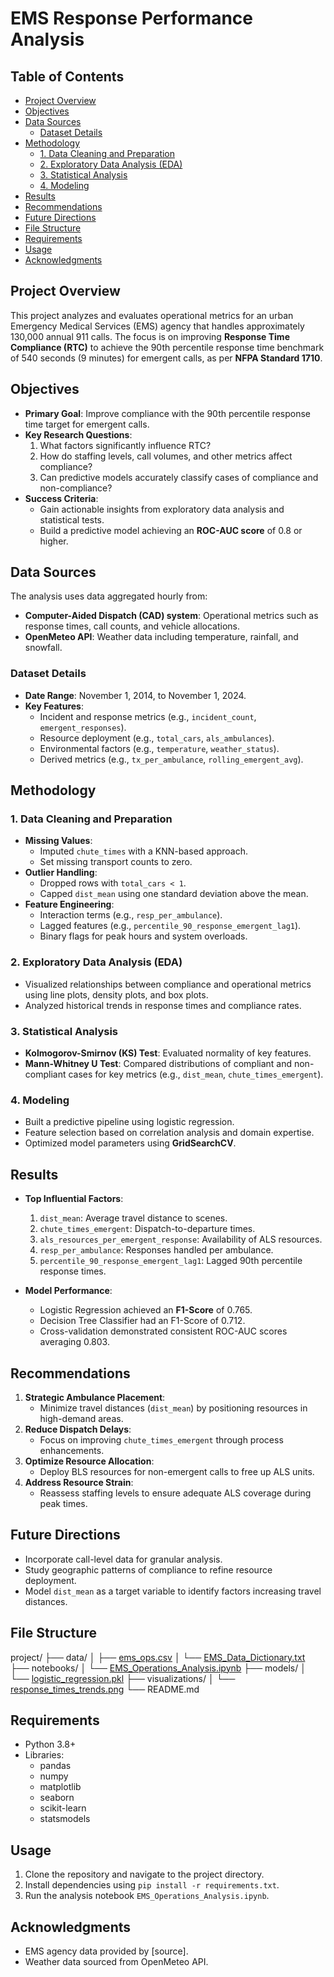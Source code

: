 # EMS Response Performance Analysis

## Table of Contents
- [Project Overview](#project-overview)
- [Objectives](#objectives)
- [Data Sources](#data-sources)
  - [Dataset Details](#dataset-details)
- [Methodology](#methodology)
  - [1. Data Cleaning and Preparation](#1-data-cleaning-and-preparation)
  - [2. Exploratory Data Analysis (EDA)](#2-exploratory-data-analysis-eda)
  - [3. Statistical Analysis](#3-statistical-analysis)
  - [4. Modeling](#4-modeling)
- [Results](#results)
- [Recommendations](#recommendations)
- [Future Directions](#future-directions)
- [File Structure](#file-structure)
- [Requirements](#requirements)
- [Usage](#usage)
- [Acknowledgments](#acknowledgments)

## Project Overview
This project analyzes and evaluates operational metrics for an urban Emergency Medical Services (EMS) agency that handles approximately 130,000 annual 911 calls. The focus is on improving **Response Time Compliance (RTC)** to achieve the 90th percentile response time benchmark of 540 seconds (9 minutes) for emergent calls, as per **NFPA Standard 1710**.

## Objectives
- **Primary Goal**: Improve compliance with the 90th percentile response time target for emergent calls.
- **Key Research Questions**:
  1. What factors significantly influence RTC?
  2. How do staffing levels, call volumes, and other metrics affect compliance?
  3. Can predictive models accurately classify cases of compliance and non-compliance?
- **Success Criteria**:
  - Gain actionable insights from exploratory data analysis and statistical tests.
  - Build a predictive model achieving an **ROC-AUC score** of 0.8 or higher.

## Data Sources
The analysis uses data aggregated hourly from:
- **Computer-Aided Dispatch (CAD) system**: Operational metrics such as response times, call counts, and vehicle allocations.
- **OpenMeteo API**: Weather data including temperature, rainfall, and snowfall.

### Dataset Details
- **Date Range**: November 1, 2014, to November 1, 2024.
- **Key Features**:
  - Incident and response metrics (e.g., `incident_count`, `emergent_responses`).
  - Resource deployment (e.g., `total_cars`, `als_ambulances`).
  - Environmental factors (e.g., `temperature`, `weather_status`).
  - Derived metrics (e.g., `tx_per_ambulance`, `rolling_emergent_avg`).

## Methodology

### 1. Data Cleaning and Preparation
- **Missing Values**:
  - Imputed `chute_times` with a KNN-based approach.
  - Set missing transport counts to zero.
- **Outlier Handling**:
  - Dropped rows with `total_cars < 1`.
  - Capped `dist_mean` using one standard deviation above the mean.
- **Feature Engineering**:
  - Interaction terms (e.g., `resp_per_ambulance`).
  - Lagged features (e.g., `percentile_90_response_emergent_lag1`).
  - Binary flags for peak hours and system overloads.

### 2. Exploratory Data Analysis (EDA)
- Visualized relationships between compliance and operational metrics using line plots, density plots, and box plots.
- Analyzed historical trends in response times and compliance rates.

### 3. Statistical Analysis
- **Kolmogorov-Smirnov (KS) Test**: Evaluated normality of key features.
- **Mann-Whitney U Test**: Compared distributions of compliant and non-compliant cases for key metrics (e.g., `dist_mean`, `chute_times_emergent`).

### 4. Modeling
- Built a predictive pipeline using logistic regression.
- Feature selection based on correlation analysis and domain expertise.
- Optimized model parameters using **GridSearchCV**.

## Results
- **Top Influential Factors**:
  1. `dist_mean`: Average travel distance to scenes.
  2. `chute_times_emergent`: Dispatch-to-departure times.
  3. `als_resources_per_emergent_response`: Availability of ALS resources.
  4. `resp_per_ambulance`: Responses handled per ambulance.
  5. `percentile_90_response_emergent_lag1`: Lagged 90th percentile response times.

- **Model Performance**:
  - Logistic Regression achieved an **F1-Score** of 0.765.
  - Decision Tree Classifier had an F1-Score of 0.712.
  - Cross-validation demonstrated consistent ROC-AUC scores averaging 0.803.

## Recommendations
1. **Strategic Ambulance Placement**:
   - Minimize travel distances (`dist_mean`) by positioning resources in high-demand areas.
2. **Reduce Dispatch Delays**:
   - Focus on improving `chute_times_emergent` through process enhancements.
3. **Optimize Resource Allocation**:
   - Deploy BLS resources for non-emergent calls to free up ALS units.
4. **Address Resource Strain**:
   - Reassess staffing levels to ensure adequate ALS coverage during peak times.

## Future Directions
- Incorporate call-level data for granular analysis.
- Study geographic patterns of compliance to refine resource deployment.
- Model `dist_mean` as a target variable to identify factors increasing travel distances.

## File Structure

project/
├── data/
│   ├── [ems_ops.csv](data/ems_ops.csv)
│   └── [EMS_Data_Dictionary.txt](data/EMS_Data_Dictionary.txt)
├── notebooks/
│   └── [EMS_Operations_Analysis.ipynb](notebooks/EMS_Operations_Analysis.ipynb)
├── models/
│   └── [logistic_regression.pkl](models/logistic_regression.pkl)
├── visualizations/
│   └── [response_times_trends.png](visualizations/response_times_trends.png)
└── README.md


## Requirements
- Python 3.8+
- Libraries:
  - pandas
  - numpy
  - matplotlib
  - seaborn
  - scikit-learn
  - statsmodels

## Usage
1. Clone the repository and navigate to the project directory.
2. Install dependencies using `pip install -r requirements.txt`.
3. Run the analysis notebook `EMS_Operations_Analysis.ipynb`.

## Acknowledgments
- EMS agency data provided by [source].
- Weather data sourced from OpenMeteo API.
